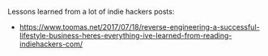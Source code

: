 Lessons learned from a lot of indie hackers posts:

- https://www.toomas.net/2017/07/18/reverse-engineering-a-successful-lifestyle-business-heres-everything-ive-learned-from-reading-indiehackers-com/

